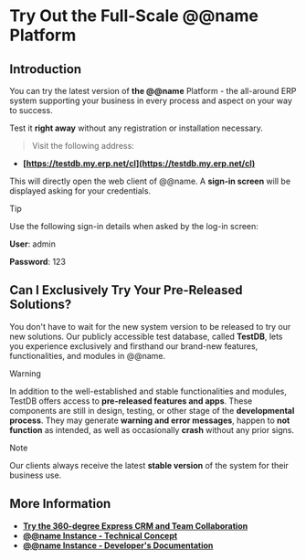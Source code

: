 # Try Out the Full-Scale @@name Platform

## Introduction

You can try the latest version of **the @@name** Platform - the all-around ERP system supporting your business in every process and aspect on your way to success.  

Test it **right away** without any registration or installation necessary.  

> Visit the following address:  

* **[https://testdb.my.erp.net/cl](https://testdb.my.erp.net/cl)**  

This will directly open the web client of @@name. 
A **sign-in screen** will be displayed asking for your credentials.  

> [!TIP]  
> 
> Use the following sign-in details when asked by the log-in screen:  
> 
> **User**: admin  
> 
> **Password**: 123  

## Can I Exclusively Try Your Pre-Released Solutions?

You don't have to wait for the new system version to be released to try our new solutions. 
Our publicly accessible test database, called **TestDB**, lets you experience exclusively and firsthand our brand-new features, functionalities, and modules in @@name.  

> [!Warning]  
> 
> In addition to the well-established and stable functionalities and modules, TestDB offers access to **pre-released features and apps**. 
> These components are still in design, testing, or other stage of the **developmental process**. 
> They may generate **warning and error messages**, happen to **not function** as intended, as well as occasionally **crash** without any prior signs.  

> [!Note]  
> 
> Our clients always receive the latest **stable version** of the system for their business use.  

## More Information

* **[Try the 360-degree Express CRM and Team Collaboration](~/information/try-out-erp-net-express-crm.md)**
* **[@@name Instance - Technical Concept](https://docs.erp.net/tech/concepts/erp-instances.html)** 
* **[@@name Instance - Developer's Documentation](https://docs.erp.net/dev/topics/erp-instances.html)**
